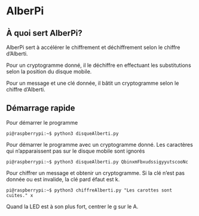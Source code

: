 # AlberPi

## À quoi sert AlberPi?

AlberPi sert à accélérer le chiffrement et déchiffrement selon le chiffre d’Alberti. 

Pour un cryptogramme donné, il le déchiffre en effectuant les substitutions selon la position du disque mobile.

Pour un message et une clé donnée, il bâtit un cryptogramme selon le chiffre d’Alberti.

## Démarrage rapide

Pour démarrer le programme

`pi@raspberrypi:~$ python3 disqueAlberti.py`  

Pour démarrer le programme avec un cryptogramme donné. Les caractères qui n’apparaissent pas sur le disque mobile sont ignorés  

`pi@raspberrypi:~$ python3 disqueAlberti.py QbinxmFbxudssigyyutscooNc`
 

Pour chiffrer un message et obtenir un cryptogramme. Si la clé n’est pas donnée ou est invalide, la clé pard éfaut est k.   

`pi@raspberrypi:~$ python3 chiffreAlberti.py "Les carottes sont cuites." x` 

Quand la LED est à son plus fort, centrer le g sur le A.
 
